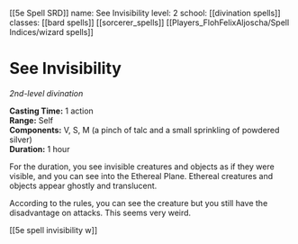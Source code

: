 [[5e Spell SRD]]
name: See Invisibility
level: 2
school: [[divination spells]]
classes: [[bard spells]]
         [[sorcerer_spells]]
         [[Players_FlohFelixAljoscha/Spell Indices/wizard spells]]

# See Invisibility 
_2nd-level divination_ 

**Casting Time:** 1 action    
**Range:** Self    
**Components:** V, S, M (a pinch of talc and a small sprinkling of powdered silver)    
**Duration:** 1 hour 

For the duration, you see invisible creatures and objects as if they were visible, and you can see into the Ethereal Plane. Ethereal creatures and objects appear ghostly and translucent. 

According to the rules, you can see the creature but you still have the disadvantage on attacks. This seems very weird.

[[5e spell invisibility w]]